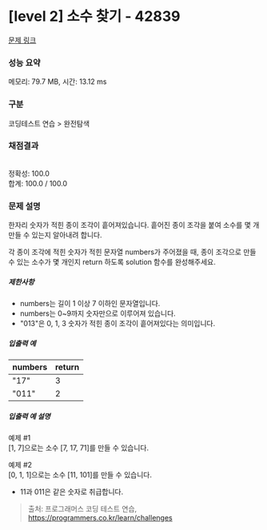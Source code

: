 # [level 2] 소수 찾기 - 42839 

[문제 링크](https://school.programmers.co.kr/learn/courses/30/lessons/42839) 

### 성능 요약

메모리: 79.7 MB, 시간: 13.12 ms

### 구분

코딩테스트 연습 > 완전탐색

### 채점결과

<br/>정확성: 100.0<br/>합계: 100.0 / 100.0

### 문제 설명

<p>한자리 숫자가 적힌 종이 조각이 흩어져있습니다. 흩어진 종이 조각을 붙여 소수를 몇 개 만들 수 있는지 알아내려 합니다.</p>

<p>각 종이 조각에 적힌 숫자가 적힌 문자열 numbers가 주어졌을 때, 종이 조각으로 만들 수 있는 소수가 몇 개인지 return 하도록 solution 함수를 완성해주세요.</p>

<h5>제한사항</h5>

<ul>
<li>numbers는 길이 1 이상 7 이하인 문자열입니다.</li>
<li>numbers는 0~9까지 숫자만으로 이루어져 있습니다.</li>
<li>"013"은 0, 1, 3 숫자가 적힌 종이 조각이 흩어져있다는 의미입니다.</li>
</ul>

<h5>입출력 예</h5>
<table class="table">
        <thead><tr>
<th>numbers</th>
<th>return</th>
</tr>
</thead>
        <tbody><tr>
<td>"17"</td>
<td>3</td>
</tr>
<tr>
<td>"011"</td>
<td>2</td>
</tr>
</tbody>
      </table>
<h5>입출력 예 설명</h5>

<p>예제 #1<br>
[1, 7]으로는 소수 [7, 17, 71]를 만들 수 있습니다.</p>

<p>예제 #2<br>
[0, 1, 1]으로는 소수 [11, 101]를 만들 수 있습니다.</p>

<ul>
<li>11과 011은 같은 숫자로 취급합니다.</li>
</ul>


> 출처: 프로그래머스 코딩 테스트 연습, https://programmers.co.kr/learn/challenges
